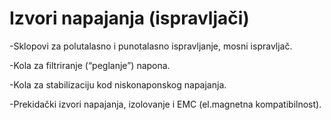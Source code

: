# Izvori napajanja (ispravljači)

-Sklopovi za polutalasno i punotalasno ispravljanje, mosni ispravljač.

-Kola za filtriranje (“peglanje”) napona.

-Kola za stabilizaciju kod niskonaponskog napajanja.

-Prekidački izvori napajanja, izolovanje i EMC (el.magnetna kompatibilnost).

